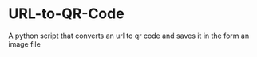 # URL-to-QR-Code
A python script that converts an url to qr code and saves it in the form an image file
